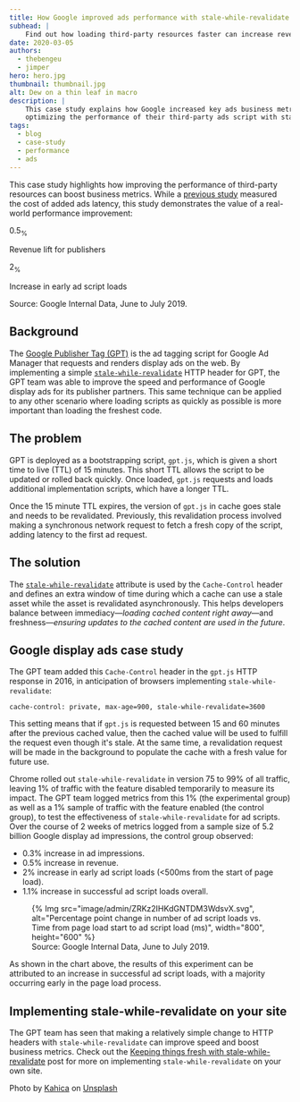 ```yaml
---
title: How Google improved ads performance with stale-while-revalidate
subhead: |
    Find out how loading third-party resources faster can increase revenue.
date: 2020-03-05
authors:
  - thebengeu
  - jimper
hero: hero.jpg
thumbnail: thumbnail.jpg
alt: Dew on a thin leaf in macro
description: |
    This case study explains how Google increased key ads business metrics by
    optimizing the performance of their third-party ads script with stale-while-revalidate.
tags:
  - blog
  - case-study
  - performance
  - ads
---
```


This case study highlights how improving the performance of third-party resources can boost business metrics. While a [previous study](/fast-ads-matter/#fast-ads-make-you-more-money) measured the cost of added ads latency, this study demonstrates the value of a real-world performance improvement:

<div class="w-stats">
  <div class="w-stat">
    <p class="w-stat__figure">0.5<sub class="w-stat__sub">%</sub></p>
    <p class="w-stat__desc">Revenue lift for publishers</p>
  </div>
  <div class="w-stat">
    <p class="w-stat__figure">2<sub class="w-stat__sub">%</sub></p>
    <p class="w-stat__desc">Increase in early ad script loads</p>
  </div>
</div>

Source: Google Internal Data, June to July 2019.

## Background

The [Google Publisher Tag (GPT)](https://support.google.com/admanager/answer/181073) is the ad tagging script for Google Ad Manager that requests and renders display ads on the web. By implementing a simple [`stale-while-revalidate`](/stale-while-revalidate/) HTTP header for GPT, the GPT team was able to improve the speed and performance of Google display ads for its publisher partners. This same technique can be applied to any other scenario where loading scripts as quickly as possible is more important than loading the freshest code.

## The problem

GPT is deployed as a bootstrapping script, `gpt.js`, which is given a short time to live (TTL) of 15 minutes. This short TTL allows the script to be updated or rolled back quickly. Once loaded, `gpt.js` requests and loads additional implementation scripts, which have a longer TTL.

Once the 15 minute TTL expires, the version of `gpt.js` in cache goes stale and needs to be revalidated. Previously, this revalidation process involved making a synchronous network request to fetch a fresh copy of the script, adding latency to the first ad request.

## The solution

The [`stale-while-revalidate`](https://tools.ietf.org/html/rfc5861#section-3) attribute is used by the `Cache-Control` header and defines an extra window of time during which a cache can use a stale asset while the asset is revalidated asynchronously. This helps developers balance between immediacy—*loading cached content right away*—and
freshness—*ensuring updates to the cached content are used in the future*.

## Google display ads case study

The GPT team added this `Cache-Control` header in the `gpt.js` HTTP response in 2016, in anticipation of browsers implementing `stale-while-revalidate`:

```text
cache-control: private, max-age=900, stale-while-revalidate=3600
```

This setting means that if `gpt.js` is requested between 15 and 60 minutes after the previous cached value, then the cached value will be used to fulfill the request even though it's stale. At the same time, a revalidation request will be made in the background to populate the cache with a fresh value for future use.

Chrome rolled out `stale-while-revalidate` in version 75 to 99% of all traffic, leaving 1% of traffic with the feature disabled temporarily to measure its impact. The GPT team logged metrics from this 1% (the experimental group) as well as a 1% sample of traffic with the feature enabled (the control group), to test the effectiveness of `stale-while-revalidate` for ad scripts. Over the course of 2 weeks of metrics logged from a sample size of 5.2 billion Google display ad impressions, the control group observed:

- 0.3% increase in ad impressions.
- 0.5% increase in revenue.
- 2% increase in early ad script loads (<500ms from the start of page load).
- 1.1% increase in successful ad script loads overall.

<figure class="w-figure">
  {% Img src="image/admin/ZRKz2IHKdGNTDM3WdsvX.svg", alt="Percentage point change in number of ad script loads vs. Time from page load start to ad script load (ms)", width="800", height="600" %}
  <figcaption class="w-figcaption">Source: Google Internal Data, June to July 2019.</figcaption>
</figure>

As shown in the chart above, the results of this experiment can be attributed to an increase in successful ad script loads, with a majority occurring early in the page load process.

## Implementing stale-while-revalidate on your site

The GPT team has seen that making a relatively simple change to HTTP headers with `stale-while-revalidate` can improve speed and boost business metrics. Check out the [Keeping things fresh with stale-while-revalidate](/stale-while-revalidate) post for more on implementing `stale-while-revalidate` on your own site.

Photo by [Kahica](https://unsplash.com/@kahika) on [Unsplash](https://unsplash.com/photos/XSSibD1bt80)
